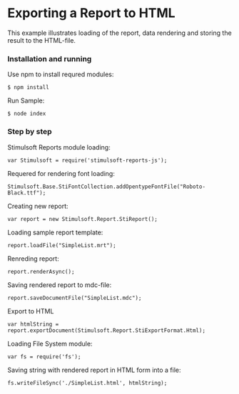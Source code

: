 # Exporting a Report to HTML

This example illustrates loading of the report, data rendering and storing the result to the HTML-file.

### Installation and running
Use npm to install requred modules:

    $ npm install
Run Sample:

    $ node index

### Step by step
Stimulsoft Reports module loading:

    var Stimulsoft = require('stimulsoft-reports-js');

Requered for rendering font loading:

    Stimulsoft.Base.StiFontCollection.addOpentypeFontFile("Roboto-Black.ttf");

Creating new report:

    var report = new Stimulsoft.Report.StiReport();

Loading sample report template:

    report.loadFile("SimpleList.mrt");

Renreding report:

    report.renderAsync();

Saving rendered report to mdc-file:

    report.saveDocumentFile("SimpleList.mdc");

Export to HTML
	
	var htmlString = report.exportDocument(Stimulsoft.Report.StiExportFormat.Html);

Loading File System module:

    var fs = require('fs');

Saving string with rendered report in HTML form into a file:

    fs.writeFileSync('./SimpleList.html', htmlString);

